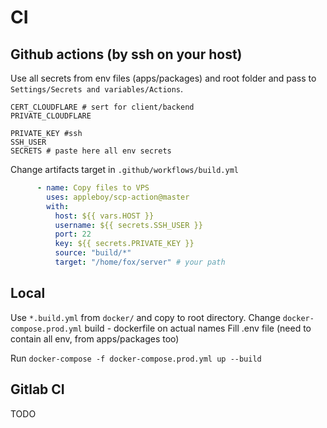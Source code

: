 # CI

## Github actions (by ssh on your host)

Use all secrets from env files (apps/packages) and root folder and pass to `Settings/Secrets and variables/Actions`.

```dotenv
CERT_CLOUDFLARE # sert for client/backend
PRIVATE_CLOUDFLARE

PRIVATE_KEY #ssh
SSH_USER
SECRETS # paste here all env secrets
```

Change artifacts target in `.github/workflows/build.yml`

```yaml
      - name: Copy files to VPS
        uses: appleboy/scp-action@master
        with:
          host: ${{ vars.HOST }}
          username: ${{ secrets.SSH_USER }}
          port: 22
          key: ${{ secrets.PRIVATE_KEY }}
          source: "build/*"
          target: "/home/fox/server" # your path
```
## Local

Use `*.build.yml` from `docker/` and copy to root directory.
Change `docker-compose.prod.yml` build - dockerfile on actual names
Fill .env file (need to contain all env, from apps/packages too)

Run `docker-compose -f docker-compose.prod.yml up --build`

## Gitlab CI

TODO



